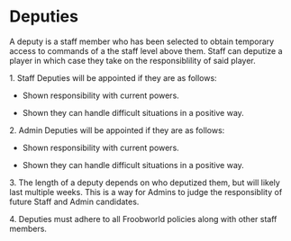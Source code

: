 # Deputies

A deputy is a staff member who has been selected to obtain temporary access to commands of a the staff level above them. Staff can deputize a player in which case they take on the responsiblility of said player.

1\. Staff Deputies will be appointed if they are as follows:

+ Shown responsibility with current powers.

+ Shown they can handle difficult situations in a positive way.

2\. Admin Deputies will be appointed if they are as follows:

+ Shown responsibility with current powers.

+ Shown they can handle difficult situations in a positive way.

3\. The length of a deputy depends on who deputized them, but will likely last multiple weeks. This is a way for Admins to judge the responsiblity of future Staff and Admin candidates.

4\. Deputies must adhere to all Froobworld policies along with other staff members.

